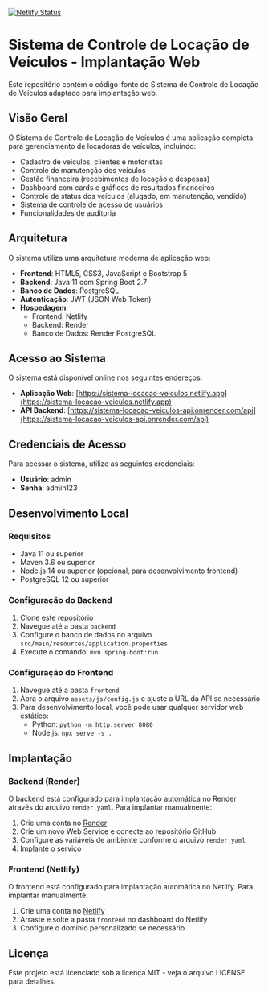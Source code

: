 [![Netlify Status](https://api.netlify.com/api/v1/badges/your-netlify-badge-id/deploy-status)](https://app.netlify.com/sites/sistema-locacao-veiculos/deploys)

# Sistema de Controle de Locação de Veículos - Implantação Web

Este repositório contém o código-fonte do Sistema de Controle de Locação de Veículos adaptado para implantação web.

## Visão Geral

O Sistema de Controle de Locação de Veículos é uma aplicação completa para gerenciamento de locadoras de veículos, incluindo:

- Cadastro de veículos, clientes e motoristas
- Controle de manutenção dos veículos
- Gestão financeira (recebimentos de locação e despesas)
- Dashboard com cards e gráficos de resultados financeiros
- Controle de status dos veículos (alugado, em manutenção, vendido)
- Sistema de controle de acesso de usuários
- Funcionalidades de auditoria

## Arquitetura

O sistema utiliza uma arquitetura moderna de aplicação web:

- **Frontend**: HTML5, CSS3, JavaScript e Bootstrap 5
- **Backend**: Java 11 com Spring Boot 2.7
- **Banco de Dados**: PostgreSQL
- **Autenticação**: JWT (JSON Web Token)
- **Hospedagem**:
  - Frontend: Netlify
  - Backend: Render
  - Banco de Dados: Render PostgreSQL

## Acesso ao Sistema

O sistema está disponível online nos seguintes endereços:

- **Aplicação Web**: [https://sistema-locacao-veiculos.netlify.app](https://sistema-locacao-veiculos.netlify.app)
- **API Backend**: [https://sistema-locacao-veiculos-api.onrender.com/api](https://sistema-locacao-veiculos-api.onrender.com/api)

## Credenciais de Acesso

Para acessar o sistema, utilize as seguintes credenciais:

- **Usuário**: admin
- **Senha**: admin123

## Desenvolvimento Local

### Requisitos

- Java 11 ou superior
- Maven 3.6 ou superior
- Node.js 14 ou superior (opcional, para desenvolvimento frontend)
- PostgreSQL 12 ou superior

### Configuração do Backend

1. Clone este repositório
2. Navegue até a pasta `backend`
3. Configure o banco de dados no arquivo `src/main/resources/application.properties`
4. Execute o comando: `mvn spring-boot:run`

### Configuração do Frontend

1. Navegue até a pasta `frontend`
2. Abra o arquivo `assets/js/config.js` e ajuste a URL da API se necessário
3. Para desenvolvimento local, você pode usar qualquer servidor web estático:
   - Python: `python -m http.server 8080`
   - Node.js: `npx serve -s .`

## Implantação

### Backend (Render)

O backend está configurado para implantação automática no Render através do arquivo `render.yaml`. Para implantar manualmente:

1. Crie uma conta no [Render](https://render.com)
2. Crie um novo Web Service e conecte ao repositório GitHub
3. Configure as variáveis de ambiente conforme o arquivo `render.yaml`
4. Implante o serviço

### Frontend (Netlify)

O frontend está configurado para implantação automática no Netlify. Para implantar manualmente:

1. Crie uma conta no [Netlify](https://netlify.com)
2. Arraste e solte a pasta `frontend` no dashboard do Netlify
3. Configure o domínio personalizado se necessário

## Licença

Este projeto está licenciado sob a licença MIT - veja o arquivo LICENSE para detalhes.
